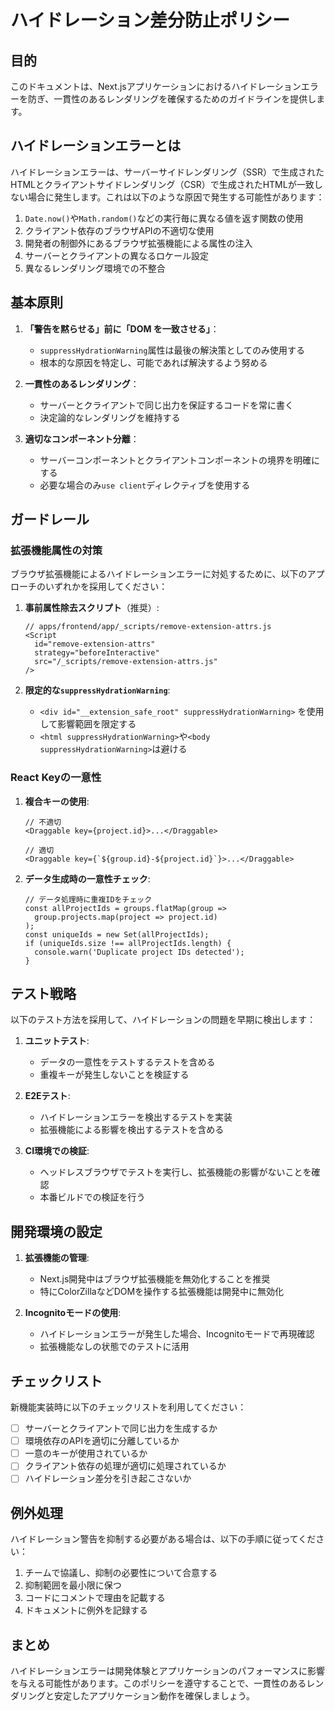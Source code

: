 # ハイドレーション差分防止ポリシー

## 目的

このドキュメントは、Next.jsアプリケーションにおけるハイドレーションエラーを防ぎ、一貫性のあるレンダリングを確保するためのガイドラインを提供します。

## ハイドレーションエラーとは

ハイドレーションエラーは、サーバーサイドレンダリング（SSR）で生成されたHTMLとクライアントサイドレンダリング（CSR）で生成されたHTMLが一致しない場合に発生します。これは以下のような原因で発生する可能性があります：

1. `Date.now()`や`Math.random()`などの実行毎に異なる値を返す関数の使用
2. クライアント依存のブラウザAPIの不適切な使用
3. 開発者の制御外にあるブラウザ拡張機能による属性の注入
4. サーバーとクライアントの異なるロケール設定
5. 異なるレンダリング環境での不整合

## 基本原則

1. **「警告を黙らせる」前に「DOM を一致させる」**：
   - `suppressHydrationWarning`属性は最後の解決策としてのみ使用する
   - 根本的な原因を特定し、可能であれば解決するよう努める

2. **一貫性のあるレンダリング**：
   - サーバーとクライアントで同じ出力を保証するコードを常に書く
   - 決定論的なレンダリングを維持する

3. **適切なコンポーネント分離**：
   - サーバーコンポーネントとクライアントコンポーネントの境界を明確にする
   - 必要な場合のみ`use client`ディレクティブを使用する

## ガードレール

### 拡張機能属性の対策

ブラウザ拡張機能によるハイドレーションエラーに対処するために、以下のアプローチのいずれかを採用してください：

1. **事前属性除去スクリプト**（推奨）:
   ```tsx
   // apps/frontend/app/_scripts/remove-extension-attrs.js
   <Script
     id="remove-extension-attrs"
     strategy="beforeInteractive"
     src="/_scripts/remove-extension-attrs.js"
   />
   ```

2. **限定的な`suppressHydrationWarning`**:
   - `<div id="__extension_safe_root" suppressHydrationWarning>` を使用して影響範囲を限定する
   - `<html suppressHydrationWarning>`や`<body suppressHydrationWarning>`は避ける

### React Keyの一意性

1. **複合キーの使用**:
   ```tsx
   // 不適切
   <Draggable key={project.id}>...</Draggable>

   // 適切
   <Draggable key={`${group.id}-${project.id}`}>...</Draggable>
   ```

2. **データ生成時の一意性チェック**:
   ```tsx
   // データ処理時に重複IDをチェック
   const allProjectIds = groups.flatMap(group =>
     group.projects.map(project => project.id)
   );
   const uniqueIds = new Set(allProjectIds);
   if (uniqueIds.size !== allProjectIds.length) {
     console.warn('Duplicate project IDs detected');
   }
   ```

## テスト戦略

以下のテスト方法を採用して、ハイドレーションの問題を早期に検出します：

1. **ユニットテスト**:
   - データの一意性をテストするテストを含める
   - 重複キーが発生しないことを検証する

2. **E2Eテスト**:
   - ハイドレーションエラーを検出するテストを実装
   - 拡張機能による影響を検出するテストを含める

3. **CI環境での検証**:
   - ヘッドレスブラウザでテストを実行し、拡張機能の影響がないことを確認
   - 本番ビルドでの検証を行う

## 開発環境の設定

1. **拡張機能の管理**:
   - Next.js開発中はブラウザ拡張機能を無効化することを推奨
   - 特にColorZillaなどDOMを操作する拡張機能は開発中に無効化

2. **Incognitoモードの使用**:
   - ハイドレーションエラーが発生した場合、Incognitoモードで再現確認
   - 拡張機能なしの状態でのテストに活用

## チェックリスト

新機能実装時に以下のチェックリストを利用してください：

- [ ] サーバーとクライアントで同じ出力を生成するか
- [ ] 環境依存のAPIを適切に分離しているか
- [ ] 一意のキーが使用されているか
- [ ] クライアント依存の処理が適切に処理されているか
- [ ] ハイドレーション差分を引き起こさないか

## 例外処理

ハイドレーション警告を抑制する必要がある場合は、以下の手順に従ってください：

1. チームで協議し、抑制の必要性について合意する
2. 抑制範囲を最小限に保つ
3. コードにコメントで理由を記載する
4. ドキュメントに例外を記録する

## まとめ

ハイドレーションエラーは開発体験とアプリケーションのパフォーマンスに影響を与える可能性があります。このポリシーを遵守することで、一貫性のあるレンダリングと安定したアプリケーション動作を確保しましょう。
